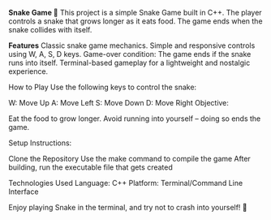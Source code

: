 **Snake Game 🐍**
This project is a simple Snake Game built in C++. The player controls a snake that grows longer as it eats food. The game ends when the snake collides with itself.




**Features**
Classic snake game mechanics.
Simple and responsive controls using W, A, S, D keys.
Game-over condition: The game ends if the snake runs into itself.
Terminal-based gameplay for a lightweight and nostalgic experience.




How to Play
Use the following keys to control the snake:

W: Move Up
A: Move Left
S: Move Down
D: Move Right
Objective:

Eat the food to grow longer.
Avoid running into yourself – doing so ends the game.







Setup Instructions:

Clone the Repository
Use the make command to compile the game
After building, run the executable file that gets created





Technologies Used
Language: C++
Platform: Terminal/Command Line Interface

Enjoy playing Snake in the terminal, and try not to crash into yourself! 🐍
